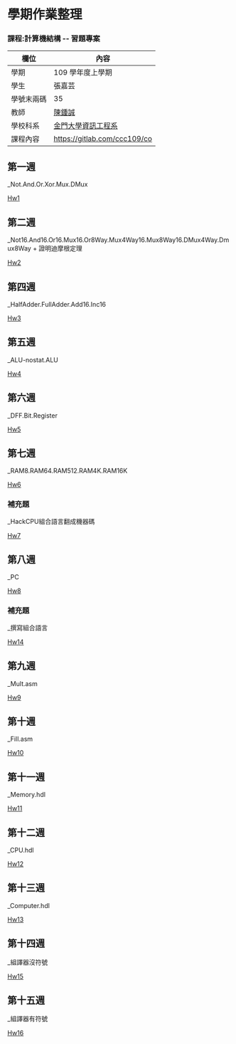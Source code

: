 # 學期作業整理

### 課程:計算機結構 -- 習題專案

欄位 | 內容
-----|--------
學期 | 109 學年度上學期
學生 |  張嘉芸
學號末兩碼 | 35
教師 | [陳鍾誠](https://www.nqu.edu.tw/educsie/index.php?act=blog&code=list&ids=4)
學校科系 | [金門大學資訊工程系](https://www.nqu.edu.tw/educsie/index.php)
課程內容 | https://gitlab.com/ccc109/co

## 第一週 

_Not.And.Or.Xor.Mux.DMux

[Hw1](/co109a/hw1)

## 第二週

_Not16.And16.Or16.Mux16.Or8Way.Mux4Way16.Mux8Way16.DMux4Way.Dmux8Way + 證明迪摩根定理

[Hw2](/co109a/hw2)

## 第四週

_HalfAdder.FullAdder.Add16.Inc16

[Hw3](/co109a/hw3)

## 第五週

_ALU-nostat.ALU

[Hw4](/co109a/hw4)

## 第六週

_DFF.Bit.Register

[Hw5](/co109a/hw5)

## 第七週

_RAM8.RAM64.RAM512.RAM4K.RAM16K

[Hw6](/co109a/hw6)

### 補充題

_HackCPU組合語言翻成機器碼

[Hw7](/co109a/hw7)

## 第八週

_PC

[Hw8](/co109a/hw8)

### 補充題

_撰寫組合語言

[Hw14](/co109a/hw14)

## 第九週

_Mult.asm

[Hw9](/co109a/hw9)

## 第十週

_Fill.asm

[Hw10](/co109a/hw10)

## 第十一週

_Memory.hdl

[Hw11](/co109a/hw11)

## 第十二週

_CPU.hdl

[Hw12](/co109a/hw12)

## 第十三週

_Computer.hdl

[Hw13](/co109a/hw13)

## 第十四週

_組譯器沒符號

[Hw15](/co109a/hw15)


## 第十五週

_組譯器有符號

[Hw16](/co109a/hw16)
